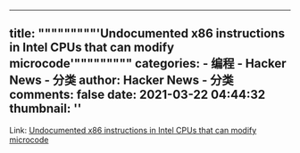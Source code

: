 
---
title: """""""""'Undocumented x86 instructions in Intel CPUs that can modify microcode'"""""""""
categories: 
    - 编程
    - Hacker News - 分类
author: Hacker News - 分类
comments: false
date: 2021-03-22 04:44:32
thumbnail: ''
---

<div>   
Link: <a href="https://twitter.com/_markel___/status/1373059797155778562"> Undocumented x86 instructions in Intel CPUs that can modify microcode </a>  
</div>
            